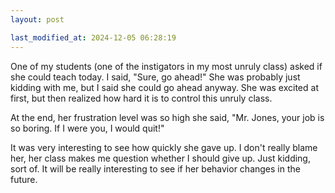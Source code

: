 ```yaml
---
layout: post

last_modified_at: 2024-12-05 06:28:19
---
```

One of my students (one of the instigators in my most unruly class) asked if she could teach today. I said, "Sure, go ahead!" She was probably just kidding with me, but I said she could go ahead anyway. She was excited at first, but then realized how hard it is to control this unruly class.  
  
At the end, her frustration level was so high she said, "Mr. Jones, your job is so boring. If I were you, I would quit!"  
  
It was very interesting to see how quickly she gave up. I don't really blame her, her class makes me question whether I should give up. Just kidding, sort of. It will be really interesting to see if her behavior changes in the future.
